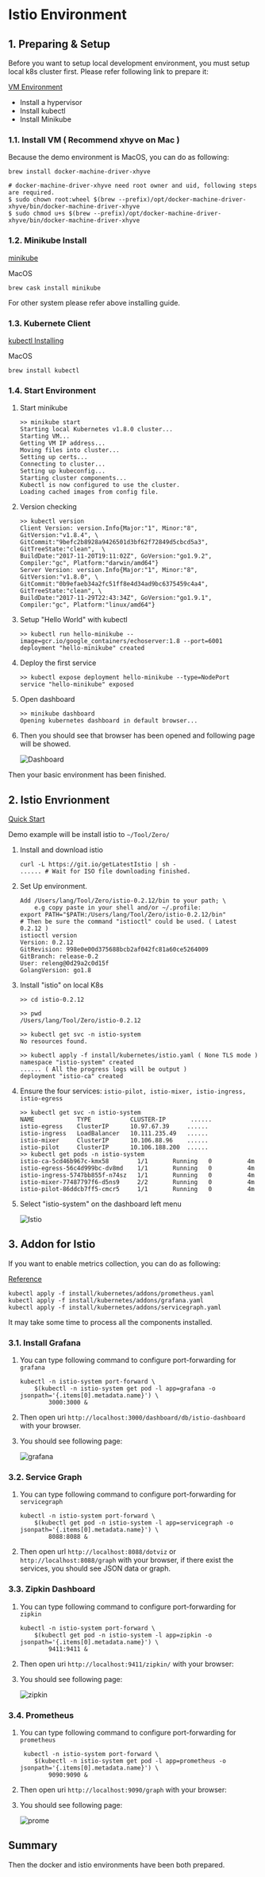 # Istio Environment

## 1. Preparing & Setup

Before you want to setup local development environment, you must setup local k8s cluster first. Please refer following link to prepare it:

[VM Environment](https://kubernetes.io/docs/tasks/tools/install-minikube/)

* Install a hypervisor
* Install kubectl
* Install Minikube

### 1.1. Install VM ( Recommend xhyve on Mac )

Because the demo environment is MacOS, you can do as following:

```
brew install docker-machine-driver-xhyve

# docker-machine-driver-xhyve need root owner and uid, following steps are required.
$ sudo chown root:wheel $(brew --prefix)/opt/docker-machine-driver-xhyve/bin/docker-machine-driver-xhyve
$ sudo chmod u+s $(brew --prefix)/opt/docker-machine-driver-xhyve/bin/docker-machine-driver-xhyve
```

### 1.2. Minikube Install

[minikube](https://github.com/kubernetes/minikube)

MacOS

```
brew cask install minikube
```

For other system please refer above installing guide.

### 1.3. Kubernete Client

[kubectl Installing](https://kubernetes.io/docs/tasks/tools/install-kubectl/)

MacOS

```
brew install kubectl
```

### 1.4. Start Environment

1. Start minikube 

	```
	>> minikube start
	Starting local Kubernetes v1.8.0 cluster...
	Starting VM...
	Getting VM IP address...
	Moving files into cluster...
	Setting up certs...
	Connecting to cluster...
	Setting up kubeconfig...
	Starting cluster components...
	Kubectl is now configured to use the cluster.
	Loading cached images from config file.
	```
2. Version checking

	```
	>> kubectl version
	Client Version: version.Info{Major:"1", Minor:"8", GitVersion:"v1.8.4", \
	GitCommit:"9befc2b8928a9426501d3bf62f72849d5cbcd5a3", GitTreeState:"clean",  \
	BuildDate:"2017-11-20T19:11:02Z", GoVersion:"go1.9.2", Compiler:"gc", Platform:"darwin/amd64"}
	Server Version: version.Info{Major:"1", Minor:"8", GitVersion:"v1.8.0", \
	GitCommit:"0b9efaeb34a2fc51ff8e4d34ad9bc6375459c4a4",  GitTreeState:"clean", \
	BuildDate:"2017-11-29T22:43:34Z", GoVersion:"go1.9.1", Compiler:"gc", Platform:"linux/amd64"}
	```
3. Setup "Hello World" with kubectl

	```
	>> kubectl run hello-minikube --image=gcr.io/google_containers/echoserver:1.8 --port=6001
	deployment "hello-minikube" created
	```
4. Deploy the first service

	```
	>> kubectl expose deployment hello-minikube --type=NodePort
	service "hello-minikube" exposed
	```
5. Open dashboard
	
	```
	>> minikube dashboard
	Opening kubernetes dashboard in default browser...
	```
6. Then you should see that browser has been opened and following page will be showed.

	![Dashboard](image/minikube-dashboard.png)

Then your basic environment has been finished.

## 2. Istio Envrionment

[Quick Start](https://istio.io/docs/setup/kubernetes/quick-start.html)

Demo example will be install istio to `~/Tool/Zero/`

1. Install and download istio 

	```
	curl -L https://git.io/getLatestIstio | sh -
	...... # Wait for ISO file downloading finished.
	```
	
2. Set Up environment.

	```
	Add /Users/lang/Tool/Zero/istio-0.2.12/bin to your path; \
		e.g copy paste in your shell and/or ~/.profile:
	export PATH="$PATH:/Users/lang/Tool/Zero/istio-0.2.12/bin"
	# Then be sure the command "istioctl" could be used. ( Latest 0.2.12 )
	istioctl version
	Version: 0.2.12
	GitRevision: 998e0e00d375688bcb2af042fc81a60ce5264009
	GitBranch: release-0.2
	User: releng@0d29a2c0d15f
	GolangVersion: go1.8
	```
3. Install "istio" on local K8s

	```
	>> cd istio-0.2.12
	
	>> pwd
	/Users/lang/Tool/Zero/istio-0.2.12
	
	>> kubectl get svc -n istio-system
	No resources found.
	
	>> kubectl apply -f install/kubernetes/istio.yaml ( None TLS mode )
	namespace "istio-system" created
	...... ( All the progress logs will be output )
	deployment "istio-ca" created
	```
	
4. Ensure the four services: `istio-pilot, istio-mixer, istio-ingress, istio-egress`

	```
	>> kubectl get svc -n istio-system
	NAME            TYPE           CLUSTER-IP       ......
	istio-egress    ClusterIP      10.97.67.39     ......
	istio-ingress   LoadBalancer   10.111.235.49   ......
	istio-mixer     ClusterIP      10.106.88.96    ......
	istio-pilot     ClusterIP      10.106.188.200  ......
	>> kubectl get pods -n istio-system
	istio-ca-5cd46b967c-kmx58        1/1       Running   0          4m
	istio-egress-56c4d999bc-dv8md    1/1       Running   0          4m
	istio-ingress-5747bb855f-n74sz   1/1       Running   0          4m
	istio-mixer-77487797f6-d5ns9     2/2       Running   0          4m
	istio-pilot-86ddcb7ff5-cmcr5     1/1       Running   0          4m
	```

5. Select "istio-system" on the dashboard left menu

	![Istio](image/istio-system.png)
	
## 3. Addon for Istio

If you want to enable metrics collection, you can do as following:

[Reference](https://istio-releases.github.io/v0.1/docs/tasks/installing-istio.html)

```
kubectl apply -f install/kubernetes/addons/prometheus.yaml
kubectl apply -f install/kubernetes/addons/grafana.yaml
kubectl apply -f install/kubernetes/addons/servicegraph.yaml
```

It may take some time to process all the components installed.

### 3.1. Install Grafana

1. You can type following command to configure port-forwarding for `grafana`

	```
	kubectl -n istio-system port-forward \
		$(kubectl -n istio-system get pod -l app=grafana -o jsonpath='{.items[0].metadata.name}') \
			3000:3000 &
	```
2. Then open uri `http://localhost:3000/dashboard/db/istio-dashboard` with your browser.
3. You should see following page:

	![grafana](image/istio-grafana.png)

### 3.2. Service Graph

1. You can type following command to configure port-forwarding for `servicegraph`

	```
	kubectl -n istio-system port-forward \
		$(kubectl get pod -n istio-system -l app=servicegraph -o jsonpath='{.items[0].metadata.name}') \
			8088:8088 &
	```
2. Then open url `http://localhost:8088/dotviz` or `http://localhost:8088/graph` with your browser, if there exist the services, you should see JSON data or graph.

### 3.3. Zipkin Dashboard

1. You can type following command to configure port-forwarding for `zipkin`

	```
	kubectl -n istio-system port-forward \
		$(kubectl get pod -n istio-system -l app=zipkin -o jsonpath='{.items[0].metadata.name}') \
			9411:9411 &
	```
2. Then open uri `http://localhost:9411/zipkin/` with your browser:
3. You should see following page:

	![zipkin](image/istio-zipkin.png)
	
### 3.4. Prometheus

1. You can type following command to configure port-forwarding for `prometheus`

	```
	 kubectl -n istio-system port-forward \
	 	$(kubectl -n istio-system get pod -l app=prometheus -o jsonpath='{.items[0].metadata.name}') \
	 		9090:9090 &   
	```
2. Then open uri `http://localhost:9090/graph` with your browser:
3. You should see following page:

	![prome](image/istio-prome.png)

## Summary

Then the docker and istio environments have been both prepared.


	
